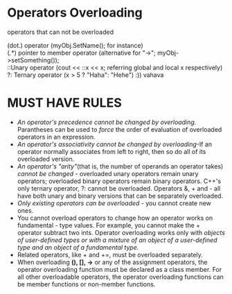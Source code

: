 <h1> Operators Overloading</h1>
 operators that can not be overloaded

 (dot.) operator (myObj.SetName(); for instance)
 </br>
 (.*) pointer to member operator (alternative for "->"; myObj->setSomething());
 </br>
 ::Unary operator (cout << ::x << x; referring global and local x respectively)
 </br>
 ?: Ternary operator (x > 5 ? "Haha": "Hehe") :)) vahava
</hr>
 <h1>MUST HAVE RULES</h1>
<ul>
 <li><em>An operator's precedence cannot be changed by overloading.</em> Parantheses can be used to <i>force</i> the order of evaluation of overloaded operators in an expression.</li>
 <li><em>An operator's associativity cannot be changed by overloading</em>-If an operator normally associates from left to right, then so do all of its overloaded version.</li>
 <li><em>An operator's "arity"</em>(that is, the number of operands an operator takes) <em>cannot be changed</em> - overloaded unary operators remain unary operators; overloaded binary operators remain binary operators. C++'s only ternary operator, ?: cannot be overloaded. Operators &, + and - all have both unary and binary versions that can be separately overloaded.</li>
 <li><em>Only existing operators can be overloaded </em> - you cannot create new ones.</li>
 <li>You cannot overload operators to change how an operator works on fundamental - type values. For example, you cannot make the + operator subtract two ints. Operator overloading works only with <em>objects of user-defined types or with a mixture of an object of a user-defined type and an object of a fundamental type.</em></li>
 <li>Related operators, like + and +=, must be overloaded separately.</li>
 <li>When overloading <strong>(), [], -></strong> or any of the assignment operators, the operator overloading function must be declared as a class member. For all other overloadable operators, the operator overloading functions can be member functions or non-member functions.</li>
</ul>
